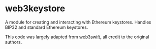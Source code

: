 # web3keystore

A module for creating and interacting with Ethereum keystores. Handles BIP32 and standard Ethereum keystores.

This code was largely adapted from [web3swift](https://github.com/skywinder/web3swift), all credit to the original authors.
